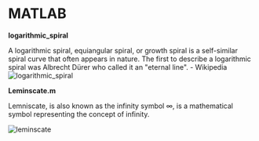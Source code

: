 # MATLAB
**logarithmic_spiral**

A logarithmic spiral, equiangular spiral, or growth spiral is a self-similar spiral curve that often appears in nature. The first to describe a logarithmic spiral was Albrecht Dürer who called it an "eternal line". - Wikipedia
![logarithmic_spiral](https://user-images.githubusercontent.com/62376291/150620024-d8dd5266-dce7-4bcd-93d9-d0effeb90b9b.jpg)


**Leminscate.m**

Lemniscate, is also known as the infinity symbol ∞, is a mathematical symbol representing the concept of infinity.

![leminscate](https://user-images.githubusercontent.com/62376291/150620079-eab0c230-ed22-41d8-8fe8-2b72ecb0f63d.jpg)
